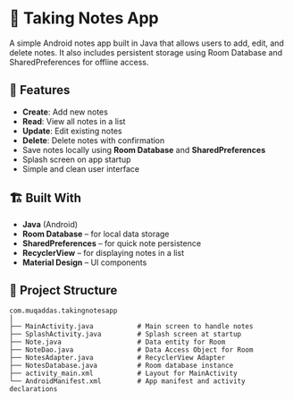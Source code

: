 # 📝 Taking Notes App

A simple Android notes app built in Java that allows users to add, edit, and delete notes. It also includes persistent storage using Room Database and SharedPreferences for offline access.

## 📱 Features

- **Create**: Add new notes
- **Read**: View all notes in a list
- **Update**: Edit existing notes
- **Delete**: Delete notes with confirmation
- Save notes locally using **Room Database** and **SharedPreferences**
- Splash screen on app startup
- Simple and clean user interface


## 🏗️ Built With

- **Java** (Android)
- **Room Database** – for local data storage
- **SharedPreferences** – for quick note persistence
- **RecyclerView** – for displaying notes in a list
- **Material Design** – UI components

## 📂 Project Structure

```plaintext
com.muqaddas.takingnotesapp
│
├── MainActivity.java           # Main screen to handle notes
├── SplashActivity.java         # Splash screen at startup
├── Note.java                   # Data entity for Room
├── NoteDao.java                # Data Access Object for Room
├── NotesAdapter.java           # RecyclerView Adapter
├── NotesDatabase.java          # Room database instance
├── activity_main.xml           # Layout for MainActivity
└── AndroidManifest.xml         # App manifest and activity declarations
